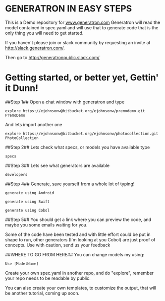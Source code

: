 # GENERATRON IN EASY STEPS #

This is a Demo repository for www.generatron.com
Generatron will read the model contained in spec.yaml and will use that to generate code
that is the only thing you will need to get started.

If you haven't please join or slack community by requesting an invite at http://slack.generatron.com/. 

Then go to  http://generatronpublic.slack.com/ 


# Getting started, or better yet, Gettin' it Dunn! #

##Step 1##
Open a chat window with generatron and type

    explore https://ejohnsonw@bitbucket.org/ejohnsonw/premodemo.git PremoDemo 

And lets import another one

    explore https://ejohnsonw@bitbucket.org/ejohnsonw/photocollection.git PhotoCollection 

##Step 2##
Lets check what specs, or models you have available type

    specs

##Step 3##
Lets see what generators are available

    developers

##Step 4##
  Generate, save yourself from a whole lot of typing!

    generate using Android 

    generate using Swift 

    generate using Cobol 


##Step 5##
You should get a link where you can preview the code, and maybe you some emails waiting for you.

Some of the code have been tested and with little effort could be put in shape to run, other generators (I'm looking at you Cobol) are just proof of concepts. Use with caution, send us your feedback

##WHERE TO GO FROM HERE##
You can change models my using:

    Use [ModelName]

Create your own spec.yaml in another repo, and do "explore", remember your repo needs to be readable by public.

You can also create your own templates, to customize the output, that will be another tutorial, coming up soon. 

